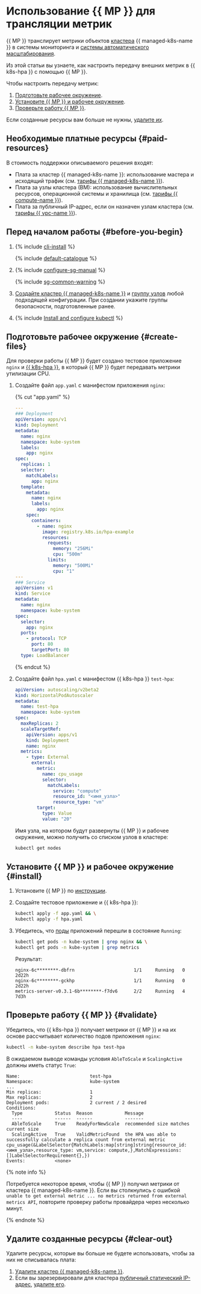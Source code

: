 # Использование {{ MP }} для трансляции метрик

{{ MP }} транслирует метрики объектов [кластера](../../concepts/index.md#kubernetes-cluster) {{ managed-k8s-name }} в системы мониторинга и [системы автоматического масштабирования](../../concepts/autoscale.md).

Из этой статьи вы узнаете, как настроить передачу внешних метрик в {{ k8s-hpa }} с помощью {{ MP }}.

Чтобы настроить передачу метрик:

1. [Подготовьте рабочее окружение](#create-files).
1. [Установите {{ MP }} и рабочее окружение](#install).
1. [Проверьте работу {{ MP }}](#validate).

Если созданные ресурсы вам больше не нужны, [удалите их](#clear-out).


## Необходимые платные ресурсы {#paid-resources}

В стоимость поддержки описываемого решения входят:

* Плата за кластер {{ managed-k8s-name }}: использование мастера и исходящий трафик (см. [тарифы {{ managed-k8s-name }}](../../../managed-kubernetes/pricing.md)).
* Плата за узлы кластера (ВМ): использование вычислительных ресурсов, операционной системы и хранилища (см. [тарифы {{ compute-name }}](../../../compute/pricing.md)).
* Плата за публичный IP-адрес, если он назначен узлам кластера (см. [тарифы {{ vpc-name }}](../../../vpc/pricing.md#prices-public-ip)).


## Перед началом работы {#before-you-begin}

1. {% include [cli-install](../../../_includes/cli-install.md) %}

   {% include [default-catalogue](../../../_includes/default-catalogue.md) %}

1. {% include [configure-sg-manual](../../../_includes/managed-kubernetes/security-groups/configure-sg-manual-lvl3.md) %}

    {% include [sg-common-warning](../../../_includes/managed-kubernetes/security-groups/sg-common-warning.md) %}

1. [Создайте кластер {{ managed-k8s-name }}](../../../managed-kubernetes/operations/kubernetes-cluster/kubernetes-cluster-create.md) и [группу узлов](../../../managed-kubernetes/operations/node-group/node-group-create.md) любой подходящей конфигурации. При создании укажите группы безопасности, подготовленные ранее.

1. {% include [Install and configure kubectl](../../../_includes/managed-kubernetes/kubectl-install.md) %}

## Подготовьте рабочее окружение {#create-files}

Для проверки работы {{ MP }} будет создано тестовое приложение `nginx` и [{{ k8s-hpa }}](../../concepts/autoscale.md#hpa), в который {{ MP }} будет передавать метрики утилизации CPU.
1. Создайте файл `app.yaml` с манифестом приложения `nginx`:

   {% cut "app.yaml" %}

   ```yaml
   ---
   ### Deployment
   apiVersion: apps/v1
   kind: Deployment
   metadata:
     name: nginx
     namespace: kube-system
     labels:
       app: nginx
   spec:
     replicas: 1
     selector:
       matchLabels:
         app: nginx
     template:
       metadata:
         name: nginx
         labels:
           app: nginx
       spec:
         containers:
           - name: nginx
             image: registry.k8s.io/hpa-example
             resources:
               requests:
                 memory: "256Mi"
                 cpu: "500m"
               limits:
                 memory: "500Mi"
                 cpu: "1"
   ---
   ### Service
   apiVersion: v1
   kind: Service
   metadata:
     name: nginx
     namespace: kube-system
   spec:
     selector:
       app: nginx
     ports:
       - protocol: TCP
         port: 80
         targetPort: 80
     type: LoadBalancer
   ```

   {% endcut %}

1. Создайте файл `hpa.yaml` с манифестом {{ k8s-hpa }} `test-hpa`:

   ```yaml
   apiVersion: autoscaling/v2beta2
   kind: HorizontalPodAutoscaler
   metadata:
     name: test-hpa
     namespace: kube-system
   spec:
     maxReplicas: 2
     scaleTargetRef:
       apiVersion: apps/v1
       kind: Deployment
       name: nginx
     metrics:
       - type: External
         external:
           metric:
             name: cpu_usage
             selector:
               matchLabels:
                 service: "compute"
                 resource_id: "<имя_узла>"
                 resource_type: "vm"
           target:
             type: Value
             value: "20"
   ```

   Имя узла, на котором будут развернуты {{ MP }} и рабочее окружение, можно получить со списком узлов в кластере:

   ```bash
   kubectl get nodes
   ```

## Установите {{ MP }} и рабочее окружение {#install}

1. Установите {{ MP }} по [инструкции](../../operations/applications/metrics-provider.md).
1. Создайте тестовое приложение и {{ k8s-hpa }}:

   ```bash
   kubectl apply -f app.yaml && \
   kubectl apply -f hpa.yaml
   ```

1. Убедитесь, что [поды](../../concepts/index.md#pod) приложений перешли в состояние `Running`:

   ```bash
   kubectl get pods -n kube-system | grep nginx && \
   kubectl get pods -n kube-system | grep metrics
   ```

   Результат:

   ```text
   nginx-6c********-dbfrn                      1/1     Running   0          2d22h
   nginx-6c********-gckhp                      1/1     Running   0          2d22h
   metrics-server-v0.3.1-6b********-f7dv6      2/2     Running   4          7d3h
   ```

## Проверьте работу {{ MP }} {#validate}

Убедитесь, что {{ k8s-hpa }} получает метрики от {{ MP }} и на их основе рассчитывает количество подов приложения `nginx`:

```bash
kubectl -n kube-system describe hpa test-hpa
```

В ожидаемом выводе команды условия `AbleToScale` и `ScalingActive` должны иметь статус `True`:

```text
Name:                          test-hpa
Namespace:                     kube-system
...
Min replicas:                  1
Max replicas:                  2
Deployment pods:               2 current / 2 desired
Conditions:
  Type            Status  Reason            Message
  ----            ------  ------            -------
  AbleToScale     True    ReadyForNewScale  recommended size matches current size
  ScalingActive   True    ValidMetricFound  the HPA was able to successfully calculate a replica count from external metric cpu_usage(&LabelSelector{MatchLabels:map[string]string{resource_id: <имя_узла>,resource_type: vm,service: compute,},MatchExpressions:[]LabelSelectorRequirement{},})
Events:           <none>
```

{% note info %}

Потребуется некоторое время, чтобы {{ MP }} получил метрики от кластера {{ managed-k8s-name }}. Если вы столкнулись с ошибкой `unable to get external metric ... no metrics returned from external metrics API`, повторите проверку работы провайдера через несколько минут.

{% endnote %}

## Удалите созданные ресурсы {#clear-out}

Удалите ресурсы, которые вы больше не будете использовать, чтобы за них не списывалась плата:

1. [Удалите кластер {{ managed-k8s-name }}](../../../managed-kubernetes/operations/kubernetes-cluster/kubernetes-cluster-delete.md).
1. Если вы зарезервировали для кластера [публичный статический IP-адрес](../../../vpc/concepts/address.md#public-addresses), [удалите его](../../../vpc/operations/address-delete.md).
